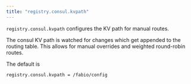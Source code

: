 ```yaml
---
title: "registry.consul.kvpath"
---
```


`registry.consul.kvpath` configures the KV path for manual routes.

The consul KV path is watched for changes which get appended to
the routing table. This allows for manual overrides and weighted
round-robin routes.

The default is

	registry.consul.kvpath = /fabio/config
